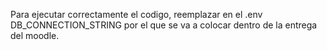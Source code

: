 Para ejecutar correctamente el codigo, reemplazar en el .env DB_CONNECTION_STRING por el que se va a colocar dentro de la entrega del moodle.
